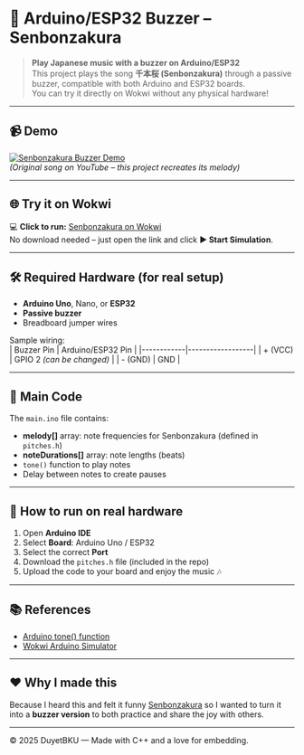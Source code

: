 # 🎵 Arduino/ESP32 Buzzer – Senbonzakura

> **Play Japanese music with a buzzer on Arduino/ESP32**  
> This project plays the song **千本桜 (Senbonzakura)** through a passive buzzer, compatible with both Arduino and ESP32 boards.  
> You can try it directly on Wokwi without any physical hardware!

---

## 📹 Demo

[![Senbonzakura Buzzer Demo](https://img.youtube.com/vi/Mqps4anhz0Q/hqdefault.jpg)](https://www.youtube.com/watch?v=Mqps4anhz0Q)  
_(Original song on YouTube – this project recreates its melody)_

---

## 🌐 Try it on Wokwi

💻 **Click to run:** [Senbonzakura on Wokwi](https://wokwi.com/projects/438927676899597313)  
No download needed – just open the link and click **▶ Start Simulation**.

---

## 🛠️ Required Hardware (for real setup)

- **Arduino Uno**, Nano, or **ESP32**
- **Passive buzzer**
- Breadboard jumper wires

Sample wiring:  
| Buzzer Pin | Arduino/ESP32 Pin |
|------------|------------------|
| + (VCC) | GPIO 2 _(can be changed)_ |
| - (GND) | GND |

---

## 📄 Main Code

The `main.ino` file contains:

- **melody[]** array: note frequencies for Senbonzakura (defined in `pitches.h`)
- **noteDurations[]** array: note lengths (beats)
- `tone()` function to play notes
- Delay between notes to create pauses

---

## 🚀 How to run on real hardware

1. Open **Arduino IDE**
2. Select **Board**: Arduino Uno / ESP32
3. Select the correct **Port**
4. Download the `pitches.h` file (included in the repo)
5. Upload the code to your board and enjoy the music 🎶

---

## 📚 References

- [Arduino tone() function](https://www.arduino.cc/reference/en/language/functions/advanced-io/tone/)
- [Wokwi Arduino Simulator](https://wokwi.com)

---

## ❤️ Why I made this

Because I heard this and felt it funny [Senbonzakura](https://www.youtube.com/watch?v=Mqps4anhz0Q) so I wanted to turn it into a **buzzer version** to both practice and share the joy with others.

---

© 2025 DuyetBKU — Made with C++ and a love for embedding.
